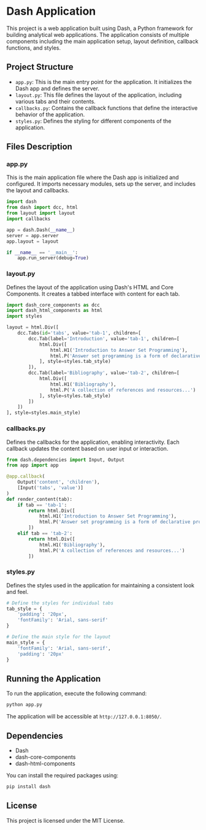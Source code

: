 
# Dash Application

This project is a web application built using Dash, a Python framework for building analytical web applications. The application consists of multiple components including the main application setup, layout definition, callback functions, and styles.

## Project Structure

- `app.py`: This is the main entry point for the application. It initializes the Dash app and defines the server.
- `layout.py`: This file defines the layout of the application, including various tabs and their contents.
- `callbacks.py`: Contains the callback functions that define the interactive behavior of the application.
- `styles.py`: Defines the styling for different components of the application.

## Files Description

### app.py

This is the main application file where the Dash app is initialized and configured. It imports necessary modules, sets up the server, and includes the layout and callbacks.

```python
import dash
from dash import dcc, html
from layout import layout
import callbacks

app = dash.Dash(__name__)
server = app.server
app.layout = layout

if __name__ == '__main__':
    app.run_server(debug=True)
```

### layout.py

Defines the layout of the application using Dash's HTML and Core Components. It creates a tabbed interface with content for each tab.

```python
import dash_core_components as dcc
import dash_html_components as html
import styles

layout = html.Div([
    dcc.Tabs(id='tabs', value='tab-1', children=[
        dcc.Tab(label='Introduction', value='tab-1', children=[
            html.Div([
                html.H1('Introduction to Answer Set Programming'),
                html.P('Answer set programming is a form of declarative programming...')
            ], style=styles.tab_style)
        ]),
        dcc.Tab(label='Bibliography', value='tab-2', children=[
            html.Div([
                html.H1('Bibliography'),
                html.P('A collection of references and resources...')
            ], style=styles.tab_style)
        ])
    ])
], style=styles.main_style)
```

### callbacks.py

Defines the callbacks for the application, enabling interactivity. Each callback updates the content based on user input or interaction.

```python
from dash.dependencies import Input, Output
from app import app

@app.callback(
    Output('content', 'children'),
    [Input('tabs', 'value')]
)
def render_content(tab):
    if tab == 'tab-1':
        return html.Div([
            html.H1('Introduction to Answer Set Programming'),
            html.P('Answer set programming is a form of declarative programming...')
        ])
    elif tab == 'tab-2':
        return html.Div([
            html.H1('Bibliography'),
            html.P('A collection of references and resources...')
        ])
```

### styles.py

Defines the styles used in the application for maintaining a consistent look and feel.

```python
# Define the styles for individual tabs
tab_style = {
    'padding': '20px',
    'fontFamily': 'Arial, sans-serif'
}

# Define the main style for the layout
main_style = {
    'fontFamily': 'Arial, sans-serif',
    'padding': '20px'
}
```

## Running the Application

To run the application, execute the following command:

```bash
python app.py
```

The application will be accessible at `http://127.0.0.1:8050/`.

## Dependencies

- Dash
- dash-core-components
- dash-html-components

You can install the required packages using:

```bash
pip install dash
```

## License

This project is licensed under the MIT License.

